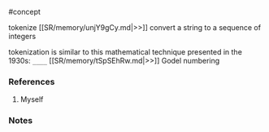 #concept

tokenize [[SR/memory/unjY9gCy.md|>>]] convert a string to a sequence of integers


tokenization is similar to this mathematical technique presented in the 1930s: `____` [[SR/memory/tSpSEhRw.md|>>]] Godel numbering

### References
1. Myself

### Notes




